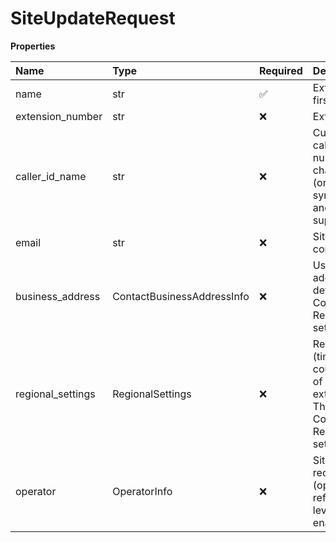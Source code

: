 # SiteUpdateRequest

**Properties**

| Name              | Type                       | Required | Description                                                                                                                   |
| :---------------- | :------------------------- | :------- | :---------------------------------------------------------------------------------------------------------------------------- |
| name              | str                        | ✅       | Extension user first name                                                                                                     |
| extension_number  | str                        | ❌       | Extension number                                                                                                              |
| caller_id_name    | str                        | ❌       | Custom name of a caller. Max number of characters is 15 (only alphabetical symbols, numbers and commas are supported)         |
| email             | str                        | ❌       | Site extension contact email                                                                                                  |
| business_address  | ContactBusinessAddressInfo | ❌       | User's business address. The default is Company (Auto-Receptionist) settings                                                  |
| regional_settings | RegionalSettings           | ❌       | Regional data (timezone, home country, language) of an extension/account. The default is Company (Auto-Receptionist) settings |
| operator          | OperatorInfo               | ❌       | Site Fax/SMS recipient (operator) reference. Multi-level IVR should be enabled                                                |

<!-- This file was generated by liblab | https://liblab.com/ -->
